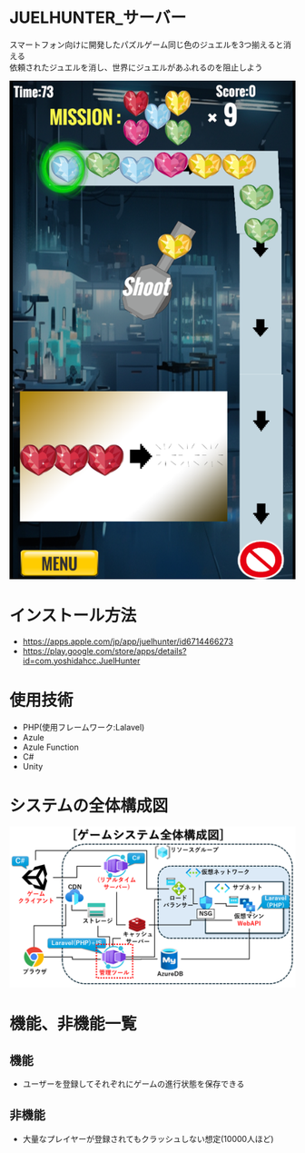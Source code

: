 # JUELHUNTER_サーバー
スマートフォン向けに開発したパズルゲーム同じ色のジュエルを3つ揃えると消える  
依頼されたジュエルを消し、世界にジュエルがあふれるのを阻止しよう

![JUELHUNTER](https://github.com/Kinako-Amamitu/pazzle-admin-console/blob/master/img/git/Juel.png?raw=true)
  
# インストール方法
* https://apps.apple.com/jp/app/juelhunter/id6714466273
* https://play.google.com/store/apps/details?id=com.yoshidahcc.JuelHunter

# 使用技術
* PHP(使用フレームワーク:Lalavel)
* Azule
* Azule Function
* C#
* Unity

# システムの全体構成図
![JUELHUNTER](https://github.com/Kinako-Amamitu/pazzle-admin-console/blob/master/img/git/ERz.PNG?raw=true)
# 機能、非機能一覧

## 機能
* ユーザーを登録してそれぞれにゲームの進行状態を保存できる
## 非機能
* 大量なプレイヤーが登録されてもクラッシュしない想定(10000人ほど)
